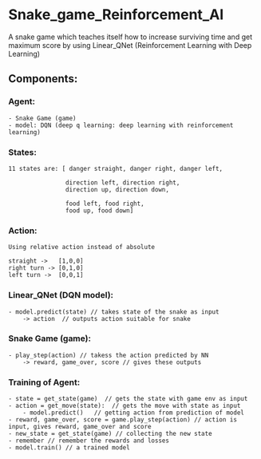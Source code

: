 # Snake_game_Reinforcement_AI

A snake game which teaches itself how to increase surviving time and get maximum score by using Linear_QNet (Reinforcement Learning with Deep Learning)

## Components:

### Agent:
    - Snake Game (game)
    - model: DQN (deep q learning: deep learning with reinforcement learning)

### States:
    11 states are: [ danger straight, danger right, danger left,
                            
                    direction left, direction right, 
                    direction up, direction down,
                    
                    food left, food right,
                    food up, food down]

### Action:
    Using relative action instead of absolute
    
    straight ->   [1,0,0]
    right turn -> [0,1,0]
    left turn ->  [0,0,1]

### Linear_QNet (DQN model):
    - model.predict(state) // takes state of the snake as input
        -> action  // outputs action suitable for snake
        
### Snake Game (game):
    - play_step(action) // takess the action predicted by NN
        -> reward, game_over, score // gives these outputs

### Training of Agent:
    - state = get_state(game)  // gets the state with game env as input
    - action = get_move(state):  // gets the move with state as input
        - model.predict()   // getting action from prediction of model
    - reward, game_over, score = game.play_step(action) // action is input, gives reward, game_over and score
    - new_state = get_state(game) // collecting the new state
    - remember // remember the rewards and losses
    - model.train() // a trained model

